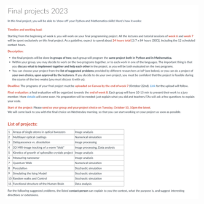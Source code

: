 


![List_Projects](https://github.com/clelidm/ProgrammingPython-UvA/blob/main/PyMa_Projects/Final-Project_List_Sept2023.png)

